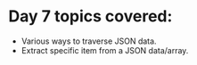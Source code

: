 # Day 7 topics covered:

* Various ways to traverse JSON data.
* Extract specific item from a JSON data/array.
